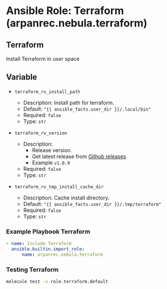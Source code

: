 # Ansible Role: Terraform (arpanrec.nebula.terraform)

## Terraform

Install Terraform in user space

## Variable

- `terraform_rv_install_path`

  - Description: Install path for terraform.
  - Default: `"{{ ansible_facts.user_dir }}/.local/bin"`
  - Required: `false`
  - Type: `str`

- `terraform_rv_version`

  - Description:
    - Release version.
    - Get latest release from [Github releases](https://api.github.com/repos/hashicorp/terraform/releases/latest)
    - Example `v1.0.9`
  - Required: `false`
  - Type: `str`

- `terraform_rv_tmp_install_cache_dir`

  - Description: Cache install directory.
  - Default: `"{{ ansible_facts.user_dir }}/.tmp/terraform"`
  - Required: `false`
  - Type: `str`

### Example Playbook Terraform

```yaml
- name: Include Terraform
  ansible.builtin.import_role:
      name: arpanrec.nebula.terraform
```

### Testing Terraform

```bash
molecule test -s role.terraform.default
```
